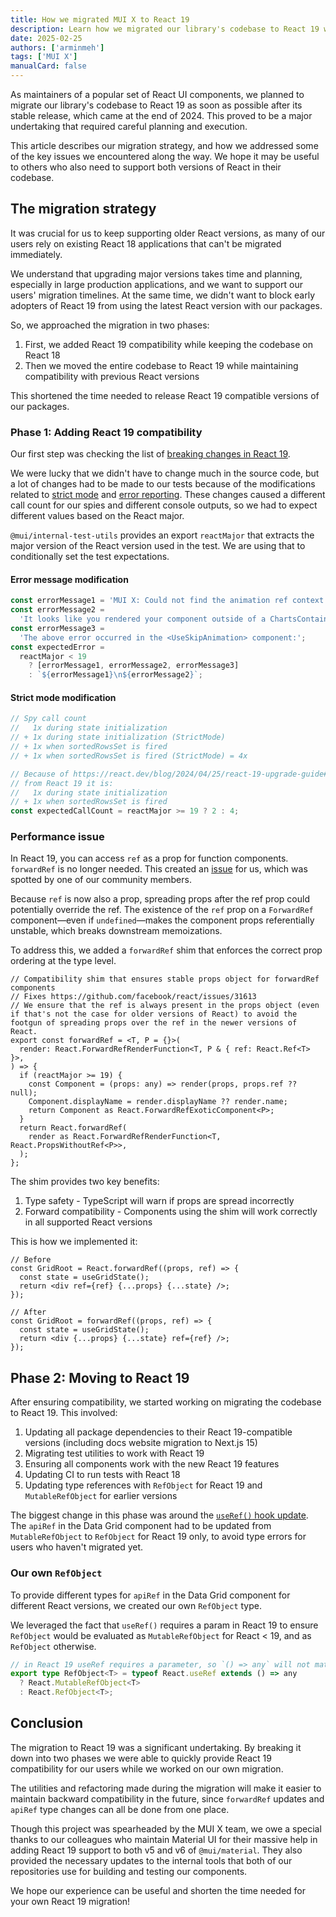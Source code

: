 ```yaml
---
title: How we migrated MUI X to React 19
description: Learn how we migrated our library's codebase to React 19 while maintaining backward compatibility.
date: 2025-02-25
authors: ['arminmeh']
tags: ['MUI X']
manualCard: false
---
```


As maintainers of a popular set of React UI components, we planned to migrate our library's codebase to React 19 as soon as possible after its stable release, which came at the end of 2024.
This proved to be a major undertaking that required careful planning and execution.

This article describes our migration strategy, and how we addressed some of the key issues we encountered along the way.
We hope it may be useful to others who also need to support both versions of React in their codebase.

## The migration strategy

It was crucial for us to keep supporting older React versions, as many of our users rely on existing React 18 applications that can't be migrated immediately.

We understand that upgrading major versions takes time and planning, especially in large production applications, and we want to support our users' migration timelines.
At the same time, we didn't want to block early adopters of React 19 from using the latest React version with our packages.

So, we approached the migration in two phases:

1. First, we added React 19 compatibility while keeping the codebase on React 18
2. Then we moved the entire codebase to React 19 while maintaining compatibility with previous React versions

This shortened the time needed to release React 19 compatible versions of our packages.

### Phase 1: Adding React 19 compatibility

Our first step was checking the list of [breaking changes in React 19](https://react.dev/blog/2024/04/25/react-19-upgrade-guide#breaking-changes).

We were lucky that we didn't have to change much in the source code, but a lot of changes had to be made to our tests because of the modifications related to [strict mode](https://react.dev/blog/2024/04/25/react-19-upgrade-guide#strict-mode-improvements) and [error reporting](https://react.dev/blog/2024/04/25/react-19-upgrade-guide#errors-in-render-are-not-re-thrown).
These changes caused a different call count for our spies and different console outputs, so we had to expect different values based on the React major.

`@mui/internal-test-utils` provides an export `reactMajor` that extracts the major version of the React version used in the test.
We are using that to conditionally set the test expectations.

#### Error message modification

```ts
const errorMessage1 = 'MUI X: Could not find the animation ref context.';
const errorMessage2 =
  'It looks like you rendered your component outside of a ChartsContainer parent component.';
const errorMessage3 =
  'The above error occurred in the <UseSkipAnimation> component:';
const expectedError =
  reactMajor < 19
    ? [errorMessage1, errorMessage2, errorMessage3]
    : `${errorMessage1}\n${errorMessage2}`;
```

#### Strict mode modification

```ts
// Spy call count
//   1x during state initialization
// + 1x during state initialization (StrictMode)
// + 1x when sortedRowsSet is fired
// + 1x when sortedRowsSet is fired (StrictMode) = 4x

// Because of https://react.dev/blog/2024/04/25/react-19-upgrade-guide#strict-mode-improvements
// from React 19 it is:
//   1x during state initialization
// + 1x when sortedRowsSet is fired
const expectedCallCount = reactMajor >= 19 ? 2 : 4;
```

### Performance issue

In React 19, you can access `ref` as a prop for function components. `forwardRef` is no longer needed.
This created an [issue](https://github.com/mui/mui-x/issues/15770) for us, which was spotted by one of our community members.

Because `ref` is now also a prop, spreading props after the ref prop could potentially override the ref.
The existence of the `ref` prop on a `ForwardRef` component—even if `undefined`—makes the component props referentially unstable, which breaks downstream memoizations.

To address this, we added a `forwardRef` shim that enforces the correct prop ordering at the type level.

```tsx
// Compatibility shim that ensures stable props object for forwardRef components
// Fixes https://github.com/facebook/react/issues/31613
// We ensure that the ref is always present in the props object (even if that's not the case for older versions of React) to avoid the footgun of spreading props over the ref in the newer versions of React.
export const forwardRef = <T, P = {}>(
  render: React.ForwardRefRenderFunction<T, P & { ref: React.Ref<T> }>,
) => {
  if (reactMajor >= 19) {
    const Component = (props: any) => render(props, props.ref ?? null);
    Component.displayName = render.displayName ?? render.name;
    return Component as React.ForwardRefExoticComponent<P>;
  }
  return React.forwardRef(
    render as React.ForwardRefRenderFunction<T, React.PropsWithoutRef<P>>,
  );
};
```

The shim provides two key benefits:

1. Type safety - TypeScript will warn if props are spread incorrectly
2. Forward compatibility - Components using the shim will work correctly in all supported React versions

This is how we implemented it:

```tsx
// Before
const GridRoot = React.forwardRef((props, ref) => {
  const state = useGridState();
  return <div ref={ref} {...props} {...state} />;
});

// After
const GridRoot = forwardRef((props, ref) => {
  const state = useGridState();
  return <div {...props} {...state} ref={ref} />;
});
```

## Phase 2: Moving to React 19

After ensuring compatibility, we started working on migrating the codebase to React 19. This involved:

1. Updating all package dependencies to their React 19-compatible versions (including docs website migration to Next.js 15)
2. Migrating test utilities to work with React 19
3. Ensuring all components work with the new React 19 features
4. Updating CI to run tests with React 18
5. Updating type references with `RefObject` for React 19 and `MutableRefObject` for earlier versions

The biggest change in this phase was around the [`useRef()` hook update](https://react.dev/blog/2024/04/25/react-19-upgrade-guide#useref-requires-argument).
The `apiRef` in the Data Grid component had to be updated from `MutableRefObject` to `RefObject` for React 19 only, to avoid type errors for users who haven't migrated yet.

### Our own `RefObject`

To provide different types for `apiRef` in the Data Grid component for different React versions, we created our own `RefObject` type.

We leveraged the fact that `useRef()` requires a param in React 19 to ensure `RefObject` would be evaluated as `MutableRefObject` for React < 19, and as `RefObject` otherwise.

```ts
// in React 19 useRef requires a parameter, so `() => any` will not match anymore
export type RefObject<T> = typeof React.useRef extends () => any
  ? React.MutableRefObject<T>
  : React.RefObject<T>;
```

## Conclusion

The migration to React 19 was a significant undertaking.
By breaking it down into two phases we were able to quickly provide React 19 compatibility for our users while we worked on our own migration.

The utilities and refactoring made during the migration will make it easier to maintain backward compatibility in the future, since `forwardRef` updates and `apiRef` type changes can all be done from one place.

Though this project was spearheaded by the MUI X team, we owe a special thanks to our colleagues who maintain Material UI for their massive help in adding React 19 support to both v5 and v6 of `@mui/material`.
They also provided the necessary updates to the internal tools that both of our repositories use for building and testing our components.

We hope our experience can be useful and shorten the time needed for your own React 19 migration!
